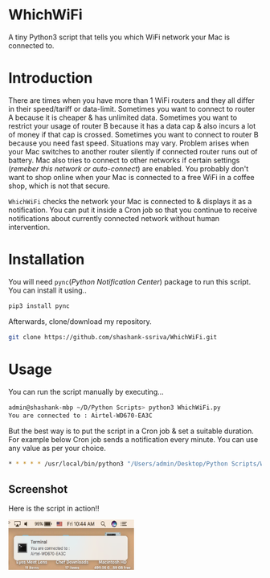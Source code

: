 # WhichWiFi
A tiny Python3 script that tells you which WiFi network your Mac is connected to.

# Introduction
There are times when you have more than 1 WiFi routers and they all differ in their speed/tariff or data-limit. Sometimes you want to connect to router A because it is cheaper & has unlimited data. Sometimes you want to restrict your usage of router B because it has a data cap & also incurs a lot of money if that cap is crossed. Sometimes you want to connect to router B because you need fast speed. Situations may vary. Problem arises when your Mac switches to another router silently if connected router runs out of battery. Mac also tries to connect to other networks if certain settings (*remeber this network or auto-connect*) are enabled. You probably don't want to shop online when your Mac is connected to a free WiFi in a coffee shop, which is not that secure.

``WhichWiFi`` checks the network your Mac is connected to & displays it as a notification. You can put it inside a Cron job so that you continue to receive notifications about currently connected network without human intervention.

# Installation
You will need ``pync``(*Python Notification Center*) package to run this script. You can install it using..
```bash
pip3 install pync
```
Afterwards, clone/download my repository.
```bash
git clone https://github.com/shashank-ssriva/WhichWiFi.git
```
# Usage
You can run the script manually by executing...
```bash
admin@shashank-mbp ~/D/Python Scripts> python3 WhichWiFi.py
You are connected to : Airtel-WD670-EA3C
```
But the best way is to put the script in a Cron job & set a suitable duration. For example below Cron job sends a notification every minute. You can use any value as per your choice.

```bash
* * * * * /usr/local/bin/python3 "/Users/admin/Desktop/Python Scripts/WhichWiFi.py" >/Users/admin/Desktop/cronout.log 2>/Users/admin/Desktop/cronerror.log
```
## Screenshot

Here is the script in action!!

<img src="https://github.com/shashank-ssriva/WhichWiFi/blob/master/WhichWiFi.png" height="100" width="250">
